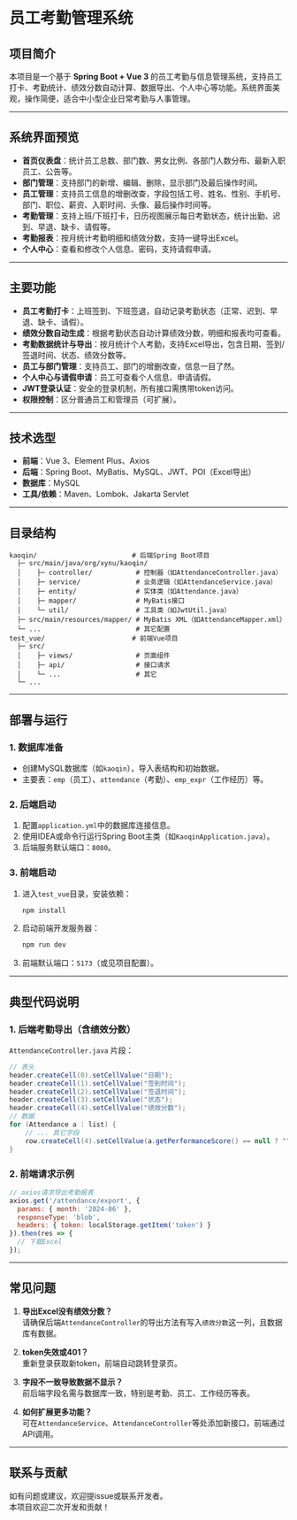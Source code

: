 # 员工考勤管理系统

## 项目简介

本项目是一个基于 **Spring Boot + Vue 3** 的员工考勤与信息管理系统，支持员工打卡、考勤统计、绩效分数自动计算、数据导出、个人中心等功能。系统界面美观，操作简便，适合中小型企业日常考勤与人事管理。

---

## 系统界面预览

- **首页仪表盘**：统计员工总数、部门数、男女比例、各部门人数分布、最新入职员工、公告等。
- **部门管理**：支持部门的新增、编辑、删除，显示部门及最后操作时间。
- **员工管理**：支持员工信息的增删改查，字段包括工号、姓名、性别、手机号、部门、职位、薪资、入职时间、头像、最后操作时间等。
- **考勤管理**：支持上班/下班打卡，日历视图展示每日考勤状态，统计出勤、迟到、早退、缺卡、请假等。
- **考勤报表**：按月统计考勤明细和绩效分数，支持一键导出Excel。
- **个人中心**：查看和修改个人信息、密码，支持请假申请。

---

## 主要功能

- **员工考勤打卡**：上班签到、下班签退，自动记录考勤状态（正常、迟到、早退、缺卡、请假）。
- **绩效分数自动生成**：根据考勤状态自动计算绩效分数，明细和报表均可查看。
- **考勤数据统计与导出**：按月统计个人考勤，支持Excel导出，包含日期、签到/签退时间、状态、绩效分数等。
- **员工与部门管理**：支持员工、部门的增删改查，信息一目了然。
- **个人中心与请假申请**：员工可查看个人信息、申请请假。
- **JWT登录认证**：安全的登录机制，所有接口需携带token访问。
- **权限控制**：区分普通员工和管理员（可扩展）。

---

## 技术选型

- **前端**：Vue 3、Element Plus、Axios
- **后端**：Spring Boot、MyBatis、MySQL、JWT、POI（Excel导出）
- **数据库**：MySQL
- **工具/依赖**：Maven、Lombok、Jakarta Servlet

---

## 目录结构

```
kaoqin/                        # 后端Spring Boot项目
  ├─ src/main/java/org/xynu/kaoqin/
  │    ├─ controller/           # 控制器（如AttendanceController.java）
  │    ├─ service/              # 业务逻辑（如AttendanceService.java）
  │    ├─ entity/               # 实体类（如Attendance.java）
  │    ├─ mapper/               # MyBatis接口
  │    └─ util/                 # 工具类（如JwtUtil.java）
  ├─ src/main/resources/mapper/ # MyBatis XML（如AttendanceMapper.xml）
  └─ ...                        # 其它配置
test_vue/                      # 前端Vue项目
  ├─ src/
  │    ├─ views/                # 页面组件
  │    ├─ api/                  # 接口请求
  │    └─ ...                   # 其它
  └─ ...
```

---

## 部署与运行

### 1. 数据库准备

- 创建MySQL数据库（如`kaoqin`），导入表结构和初始数据。
- 主要表：`emp`（员工）、`attendance`（考勤）、`emp_expr`（工作经历）等。

### 2. 后端启动

1. 配置`application.yml`中的数据库连接信息。
2. 使用IDEA或命令行运行Spring Boot主类（如`KaoqinApplication.java`）。
3. 后端服务默认端口：`8080`。

### 3. 前端启动

1. 进入`test_vue`目录，安装依赖：
   ```bash
   npm install
   ```
2. 启动前端开发服务器：
   ```bash
   npm run dev
   ```
3. 前端默认端口：`5173`（或见项目配置）。

---

## 典型代码说明

### 1. 后端考勤导出（含绩效分数）

`AttendanceController.java` 片段：

```java
// 表头
header.createCell(0).setCellValue("日期");
header.createCell(1).setCellValue("签到时间");
header.createCell(2).setCellValue("签退时间");
header.createCell(3).setCellValue("状态");
header.createCell(4).setCellValue("绩效分数");
// 数据
for (Attendance a : list) {
    // ... 其它字段
    row.createCell(4).setCellValue(a.getPerformanceScore() == null ? "" : a.getPerformanceScore().toString());
}
```

### 2. 前端请求示例

```js
// axios请求导出考勤报表
axios.get('/attendance/export', {
  params: { month: '2024-06' },
  responseType: 'blob',
  headers: { token: localStorage.getItem('token') }
}).then(res => {
  // 下载Excel
});
```

---

## 常见问题

1. **导出Excel没有绩效分数？**  
   请确保后端`AttendanceController`的导出方法有写入`绩效分数`这一列，且数据库有数据。

2. **token失效或401？**  
   重新登录获取新token，前端自动跳转登录页。

3. **字段不一致导致数据不显示？**  
   前后端字段名需与数据库一致，特别是考勤、员工、工作经历等表。

4. **如何扩展更多功能？**  
   可在`AttendanceService`、`AttendanceController`等处添加新接口，前端通过API调用。

---

## 联系与贡献

如有问题或建议，欢迎提issue或联系开发者。  
本项目欢迎二次开发和贡献！

